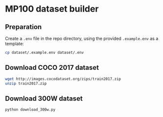 # MP100 dataset builder

## Preparation

Create a `.env` file in the repo directory, using the provided `.example.env` as a template:

```bash
cp dataset/.example.env dataset/.env
```

## Download COCO 2017 dataset

```bash
wget http://images.cocodataset.org/zips/train2017.zip
unzip train2017.zip
```

## Download 300W dataset

```bash
python download_300w.py
```